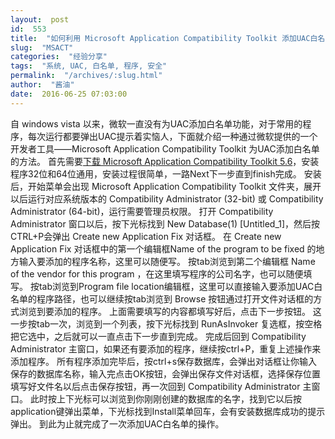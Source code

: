 ```yaml
---
layout:  post
id:  553
title:  "如何利用 Microsoft Application Compatibility Toolkit 添加UAC白名单"
slug:  "MSACT"
categories:  "经验分享"
tags:  "系统, UAC, 白名单, 程序, 安全"
permalink:  "/archives/:slug.html"
author:  "酱油"
date:  2016-06-25 07:03:00
---
```




自 windows vista 以来，微软一直没有为UAC添加白名单功能，对于常用的程序，每次运行都要弹出UAC提示着实恼人，下面就介绍一种通过微软提供的一个开发者工具——Microsoft Application Compatibility Toolkit 为UAC添加白名单的方法。
首先需要<a href="http://download.microsoft.com/download/D/3/3/D33A8F5D-A7E1-4BBE-B04D-7A688785A229/ApplicationCompatibilityToolkitSetup.exe">下载 Microsoft Application Compatibility Toolkit 5.6</a>，安装程序32位和64位通用，安装过程很简单，一路Next下一步直到finish完成。
安装后，开始菜单会出现 Microsoft Application Compatibility Toolkit 文件夹，展开以后运行对应系统版本的 Compatibility Administrator (32-bit) 或 Compatibility Administrator (64-bit)，运行需要管理员权限。
打开 Compatibility Administrator 窗口以后，按下光标找到 New Database(1) [Untitled_1]，然后按CTRL+P会弹出 Create new Application Fix 对话框。
在 Create new Application Fix 对话框中的第一个编辑框Name of the program to be fixed 的地方输入要添加的程序名称，这里可以随便写。
按tab浏览到第二个编辑框 Name of the vendor for this program ，在这里填写程序的公司名字，也可以随便填写。
按tab浏览到Program file location编辑框，这里可以直接输入要添加UAC白名单的程序路径，也可以继续按tab浏览到 Browse 按钮通过打开文件对话框的方式浏览到要添加的程序。
上面需要填写的内容都填写好后，点击下一步按钮。
这一步按tab一次，浏览到一个列表，按下光标找到 RunAsInvoker 复选框，按空格把它选中，之后就可以一直点击下一步直到完成。
完成后回到 Compatibility Administrator 主窗口，如果还有要添加的程序，继续按ctrl+P，重复上述操作来添加程序。
所有程序添加完毕后，按ctrl+s保存数据库，会弹出对话框让你输入保存的数据库名称，输入完点击OK按钮，会弹出保存文件对话框，选择保存位置填写好文件名以后点击保存按钮，再一次回到 Compatibility Administrator 主窗口。
此时按上下光标可以浏览到你刚刚创建的数据库的名字，找到它以后按application键弹出菜单，下光标找到Install菜单回车，会有安装数据库成功的提示弹出。
到此为止就完成了一次添加UAC白名单的操作。